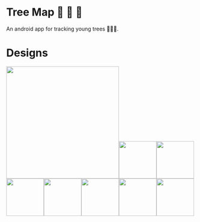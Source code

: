 # Tree Map  :construction: :wrench: :nut_and_bolt:
An android app for tracking young trees :evergreen_tree::evergreen_tree::evergreen_tree:.

# Designs

<image src="screenshots/1.png" width="300"><image src="screenshots/2.png" width="100"><image src="screenshots/3.png" width="100"><image src="screenshots/4.png" width="100"><image src="screenshots/5.png" width="100"><image src="screenshots/6.png" width="100"><image src="screenshots/7.png" width="100"><image src="screenshots/8.png" width="100">  
